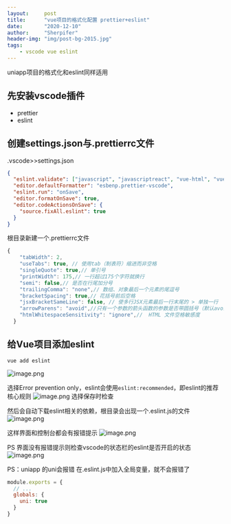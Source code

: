 ```yaml
---
layout:     post
title:      "vue项目的格式化配置 prettier+eslint"
date:       "2020-12-10"
author:     "Sherpifer"
header-img: "img/post-bg-2015.jpg"
tags:
    - vscode vue eslint
---
```

uniapp项目的格式化和eslint同样适用

## 先安装vscode插件
* prettier
* eslint
## 创建settings.json与.prettierrc文件
.vscode>>settings.json

```json
{
  "eslint.validate": ["javascript", "javascriptreact", "vue-html", "vue"],
  "editor.defaultFormatter": "esbenp.prettier-vscode",
  "eslint.run": "onSave",
  "editor.formatOnSave": true,
  "editor.codeActionsOnSave": {
    "source.fixAll.eslint": true
  }
}
```
根目录新建一个.prettierrc文件
```js
{
    "tabWidth": 2,
    "useTabs": true, // 使用tab（制表符）缩进而非空格
    "singleQuote": true,// 单引号
    "printWidth": 175,// 一行超过175个字符就换行
    "semi": false,// 是否在行尾加分号
    "trailingComma": "none",// 数组、对象最后一个元素的尾逗号
    "bracketSpacing": true,// 花括号前后空格
    "jsxBracketSameLine": false, // 使多行JSX元素最后一行末尾的 > 单独一行
    "arrowParens": "avoid",//只有一个参数的箭头函数的参数是否带圆括号（默认avoid不带）
    "htmlWhitespaceSensitivity": "ignore",//  HTML 文件空格敏感度
  }
```
## 给Vue项目添加eslint

`vue add eslint`

![image.png](https://upload-images.jianshu.io/upload_images/25292152-d773b565c7c858de.png?imageMogr2/auto-orient/strip%7CimageView2/2/w/1240)

选择Error prevention only，eslint会使用`eslint:recommended`，即eslint的推荐核心规则
![image.png](https://upload-images.jianshu.io/upload_images/25292152-a7b90c2642fe19ad.png?imageMogr2/auto-orient/strip%7CimageView2/2/w/1240)
选择保存时检查

然后会自动下载eslint相关的依赖，根目录会出现一个.eslint.js的文件
![image.png](https://upload-images.jianshu.io/upload_images/25292152-a9dc3f1bde3a65b3.png?imageMogr2/auto-orient/strip%7CimageView2/2/w/1240)

这样界面和控制台都会有报错提示
![image.png](https://upload-images.jianshu.io/upload_images/25292152-ac988834d44dd87f.png?imageMogr2/auto-orient/strip%7CimageView2/2/w/1240)

PS 界面没有报错提示则检查vscode的状态栏的eslint是否开启的状态
![image.png](https://upload-images.jianshu.io/upload_images/25292152-16a49488d1ebf8da.png?imageMogr2/auto-orient/strip%7CimageView2/2/w/1240)

PS：uniapp 的uni会报错 在.eslint.js中加入全局变量，就不会报错了

```js
module.exports = {
  // ...
  globals: {
    uni: true
  }
}
```


